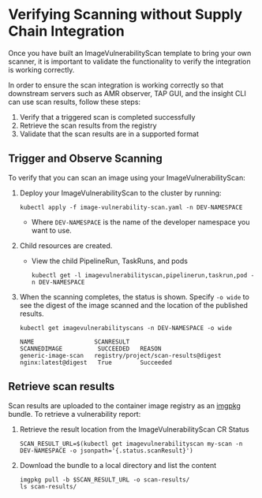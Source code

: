 # Verifying Scanning without Supply Chain Integration

Once you have built an ImageVulnerabilityScan template to bring your own scanner, it is important to validate the functionality to verify the integration is working correctly.

In order to ensure the scan integration is working correctly so that downstream servers such as AMR observer, TAP GUI, and the insight CLI can use scan results, follow these steps:

1.  Verify that a triggered scan is completed successfully
2.  Retrieve the scan results from the registry
3.  Validate that the scan results are in a supported format

## <a id="trigger-observe-scanning"></a> Trigger and Observe Scanning

To verify that you can scan an image using your ImageVulnerabilityScan:

1. Deploy your ImageVulnerabilityScan to the cluster by running:

    ```console
    kubectl apply -f image-vulnerability-scan.yaml -n DEV-NAMESPACE
    ```
   - Where `DEV-NAMESPACE` is the name of the developer namespace you want to use.

2. Child resources are created.

    - View the child PipelineRun, TaskRuns, and pods
      ```console
      kubectl get -l imagevulnerabilityscan,pipelinerun,taskrun,pod -n DEV-NAMESPACE
      ```

3. When the scanning completes, the status is shown. Specify `-o wide` to see the digest of the image scanned and the location of the published results.

    ```console
    kubectl get imagevulnerabilityscans -n DEV-NAMESPACE -o wide

    NAME                 SCANRESULT                           SCANNEDIMAGE          SUCCEEDED   REASON
    generic-image-scan   registry/project/scan-results@digest nginx:latest@digest   True        Succeeded

    ```

## <a id="retrieve-scan-results"></a> Retrieve scan results

Scan results are uploaded to the container image registry as an [imgpkg](https://carvel.dev/imgpkg/) bundle.
To retrieve a vulnerability report:

1. Retrieve the result location from the ImageVulnerabilityScan CR Status
   ```console
   SCAN_RESULT_URL=$(kubectl get imagevulnerabilityscan my-scan -n DEV-NAMESPACE -o jsonpath='{.status.scanResult}')
   ```

1. Download the bundle to a local directory and list the content
   ```console
   imgpkg pull -b $SCAN_RESULT_URL -o scan-results/
   ls scan-results/
   ```

